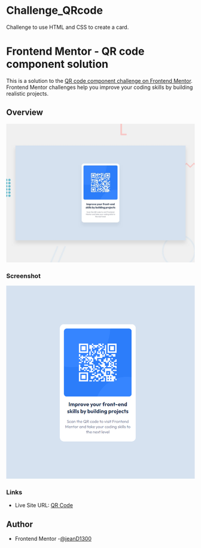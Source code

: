 # Challenge_QRcode
Challenge to use  HTML and CSS to create a card.

# Frontend Mentor - QR code component solution

This is a solution to the [QR code component challenge on Frontend Mentor](https://www.frontendmentor.io/challenges/qr-code-component-iux_sIO_H). Frontend Mentor challenges help you improve your coding skills by building realistic projects. 


## Overview
<img src="/images//desktop-preview.jpg" alt="preview"/>

### Screenshot


![This is my solution](/images/screenshot.png)


### Links

- Live Site URL: [QR Code](https://stunning-choux-5e5fa9.netlify.app/)


## Author

- Frontend Mentor -[@jeanD1300](https://www.frontendmentor.io/profile/jeanD1300)


